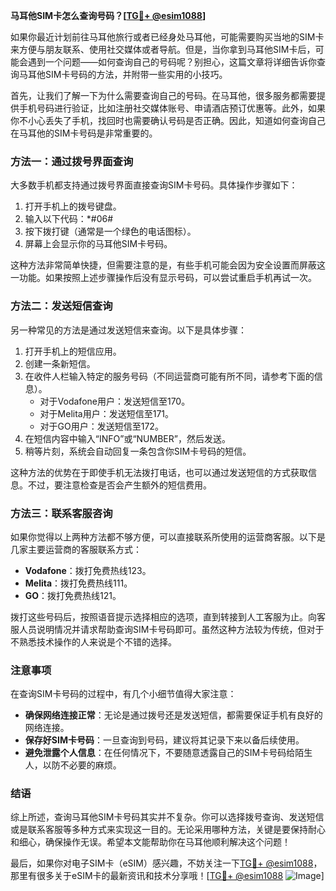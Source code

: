 **马耳他SIM卡怎么查询号码？[[TG💪+ @esim1088](https://t.me/s/esim1088)]**

如果你最近计划前往马耳他旅行或者已经身处马耳他，可能需要购买当地的SIM卡来方便与朋友联系、使用社交媒体或者导航。但是，当你拿到马耳他SIM卡后，可能会遇到一个问题——如何查询自己的号码呢？别担心，这篇文章将详细告诉你查询马耳他SIM卡号码的方法，并附带一些实用的小技巧。

首先，让我们了解一下为什么需要查询自己的号码。在马耳他，很多服务都需要提供手机号码进行验证，比如注册社交媒体账号、申请酒店预订优惠等。此外，如果你不小心丢失了手机，找回时也需要确认号码是否正确。因此，知道如何查询自己在马耳他的SIM卡号码是非常重要的。

### 方法一：通过拨号界面查询

大多数手机都支持通过拨号界面直接查询SIM卡号码。具体操作步骤如下：

1. 打开手机上的拨号键盘。
2. 输入以下代码：*#06#
3. 按下拨打键（通常是一个绿色的电话图标）。
4. 屏幕上会显示你的马耳他SIM卡号码。

这种方法非常简单快捷，但需要注意的是，有些手机可能会因为安全设置而屏蔽这一功能。如果按照上述步骤操作后没有显示号码，可以尝试重启手机再试一次。

### 方法二：发送短信查询

另一种常见的方法是通过发送短信来查询。以下是具体步骤：

1. 打开手机上的短信应用。
2. 创建一条新短信。
3. 在收件人栏输入特定的服务号码（不同运营商可能有所不同，请参考下面的信息）。
   - 对于Vodafone用户：发送短信至170。
   - 对于Melita用户：发送短信至171。
   - 对于GO用户：发送短信至172。
4. 在短信内容中输入“INFO”或“NUMBER”，然后发送。
5. 稍等片刻，系统会自动回复一条包含你SIM卡号码的短信。

这种方法的优势在于即使手机无法拨打电话，也可以通过发送短信的方式获取信息。不过，要注意检查是否会产生额外的短信费用。

### 方法三：联系客服咨询

如果你觉得以上两种方法都不够方便，可以直接联系所使用的运营商客服。以下是几家主要运营商的客服联系方式：

- **Vodafone**：拨打免费热线123。
- **Melita**：拨打免费热线111。
- **GO**：拨打免费热线121。

拨打这些号码后，按照语音提示选择相应的选项，直到转接到人工客服为止。向客服人员说明情况并请求帮助查询SIM卡号码即可。虽然这种方法较为传统，但对于不熟悉技术操作的人来说是个不错的选择。

### 注意事项

在查询SIM卡号码的过程中，有几个小细节值得大家注意：

- **确保网络连接正常**：无论是通过拨号还是发送短信，都需要保证手机有良好的网络连接。
- **保存好SIM卡号码**：一旦查询到号码，建议将其记录下来以备后续使用。
- **避免泄露个人信息**：在任何情况下，不要随意透露自己的SIM卡号码给陌生人，以防不必要的麻烦。

### 结语

综上所述，查询马耳他SIM卡号码其实并不复杂。你可以选择拨号查询、发送短信或是联系客服等多种方式来实现这一目的。无论采用哪种方法，关键是要保持耐心和细心，确保操作无误。希望本文能帮助你在马耳他顺利解决这个问题！

最后，如果你对电子SIM卡（eSIM）感兴趣，不妨关注一下[TG💪+ @esim1088](https://t.me/s/esim1088)，那里有很多关于eSIM卡的最新资讯和技术分享哦！[[TG💪+ @esim1088](https://t.me/s/esim1088) ![Image](https://i.postimg.cc/4NQfJmqS/Snipaste-2025-05-13-00-14-12.png)]